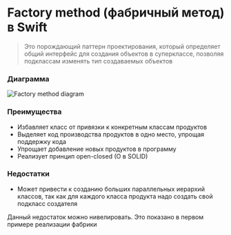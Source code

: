 # Factory method (фабричный метод) в Swift

> Это порождающий паттерн проектирования, который определяет общий интерфейс
> для создания объектов в суперклассе, позволяя подклассам изменять тип создаваемых объектов

### Диаграмма
![Factory method diagram](https://upload.wikimedia.org/wikipedia/ru/f/f0/FactoryMethodPattern.png)


### Преимущества
- Избавляет класс от привязки к конкретным классам продуктов
- Выделяет код производства продуктов в одно место, упрощая поддержку кода
- Упрощает добавление новых продуктов в программу
- Реализует принцип open-closed (O в SOLID)

### Недостатки
- Может привести к созданию больших параллельных иерархий классов,
так как для каждого класса продукта надо создать свой подкласс создателя

Данный недостаток можно нивелировать. Это показано в первом примере реализации фабрики
